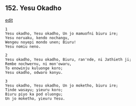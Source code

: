 
## 152.  Yesu Okadho
[edit](https://docs.google.com/document/d/1ZCa0WQwg_UQPULUHqUMM7JLNf3VvmbS0/edit?mode=html)



    1
    Yesu okadho, Yesu okadho, Un jo mamuofni biuru ire; 
    Yesu noruaku, kendo nochangu,
    Wengeu noyepi mondo unen; Biuru! 
    Yesu nomiu neno.

    2
    Yesu okadho, Yesu okadho, Biuru, ran'nde, ni Jathieth ji;
    Rembe nochwernu, ni mon'owaru, 
    To enowinju kuluonge koro;
    Yesu okadho, odwaro konyu.

    3
    Yesu okadho, Yesu okadho, Un jo moketho, biuru ire; 
    Tinde wasayu; yieuru koro; 
    Biuru piyo ka pod oluongu; 
    Un jo moketho, yieuru Yesu.

